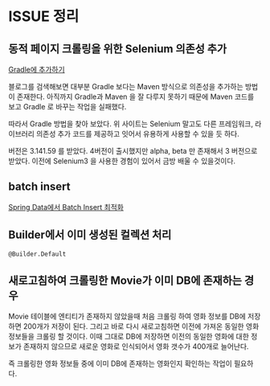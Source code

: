 # ISSUE 정리

## 동적 페이지 크롤링을 위한 Selenium 의존성 추가

[Gradle에 추가하기](https://mvnrepository.com/artifact/org.seleniumhq.selenium/selenium-java)

블로그를 검색해보면 대부분 Gradle 보다는 Maven 방식으로 의존성을 추가하는 방법이 존재한다. 아직까지 Gradle과 Maven 을 잘 다루지 못하기 때문에 Maven 코드를 보고 Gradle 로 바꾸는
작업을 실패했다.

따라서 Gradle 방법을 찾아 보았다. 위 사이트는 Selenium 말고도 다른 프레임워크, 라이브러리 의존성 추가 코드를 제공하고 잇어서 유용하게 사용할 수 있을 듯 하다.

버전은 3.141.59 를 받았다. 4버전이 출시했지만 alpha, beta 만 존재해서 3 버전으로 받았다. 이전에 Selenium3 을 사용한 경험이 있어서 금방 배울 수 있을것이다.

## batch insert

[Spring Data에서 Batch Insert 최적화](https://homoefficio.github.io/2020/01/25/Spring-Data%EC%97%90%EC%84%9C-Batch-Insert-%EC%B5%9C%EC%A0%81%ED%99%94/)

## Builder에서 이미 생성된 컬렉션 처리

`@Builder.Default`

## 새로고침하여 크롤링한 Movie가 이미 DB에 존재하는 경우

Movie 테이블에 엔티티가 존재하지 않았을때 처음 크롤링 하여 영화 정보를 DB에 저장하면 200개가 저장이 된다. 그리고 바로 다시 새로고침하면 이전에 가져온 동일한 영화 정보들을 크롤링 할 것이다. 이때 그대로
DB에 저장하면 이전의 동일한 영화에 대한 정보가 존재하지 않으므로 새로운 영화로 인식되어서 영화 갯수가 400개로 늘어난다.

즉 크롤링한 영화 정보들 중에 이미 DB에 존재하는 영화인지 확인하는 작업이 필요하다.